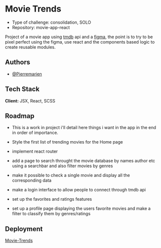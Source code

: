 
# Movie Trends

- Type of challenge: consolidation, SOLO
- Repository: movie-app-react 

Project of a movie app using [tmdb](https://www.themoviedb.org/) api and a [figma](https://www.figma.com/file/NE3nRBFvWQA7YhXEjYgtZO/Movie-Streaming-App-(Community)-(Community)?type=design&node-id=0-1&mode=design&t=dQaGrr26i4ytvOrn-0), the point is to try to be pixel perfect using the figma, use react and the components based logic to create reusable modules.


## Authors

- [@Pierremarien](https://github.com/Pierremarien)



## Tech Stack

**Client:** JSX, React, SCSS



## Roadmap
- This is a work in project i'll detail here things i want in the app in the end in order of importance.

- Style the first list of trending movies for the Home page

- implement react router

- add a page to search throught the movie database by names author etc using a searchbar and also filter movies by genres

- make it possible to check a single movie and display all the corresponding data

- make a login interface to allow people to connect through tmdb api

- set up the favorites and ratings features 

- set up a profile page displaying the users favorite movies and make a filter to classify them by genres/ratings

## Deployment

[Movie-Trends](https://movie-trends.vercel.app/)